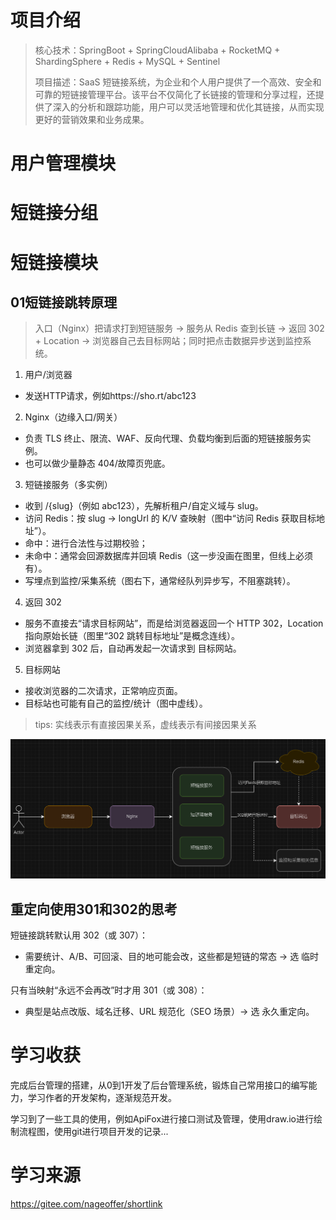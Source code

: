 # 项目介绍
>核心技术：SpringBoot + SpringCloudAlibaba + RocketMQ + ShardingSphere + Redis + MySQL + Sentinel
> 
>项目描述：SaaS 短链接系统，为企业和个人用户提供了一个高效、安全和可靠的短链接管理平台。该平台不仅简化了长链接的管理和分享过程，还提供了深入的分析和跟踪功能，用户可以灵活地管理和优化其链接，从而实现更好的营销效果和业务成果。
# 用户管理模块

# 短链接分组


# 短链接模块
## 01短链接跳转原理
> 入口（Nginx）把请求打到短链服务 → 服务从 Redis 查到长链 → 返回 302 + Location → 浏览器自己去目标网站；同时把点击数据异步送到监控系统。
 
1. 用户/浏览器
- 发送HTTP请求，例如https://sho.rt/abc123

2. Nginx（边缘入口/网关）
- 负责 TLS 终止、限流、WAF、反向代理、负载均衡到后面的短链接服务实例。
- 也可以做少量静态 404/故障页兜底。

3. 短链接服务（多实例）
- 收到 /{slug}（例如 abc123），先解析租户/自定义域与 slug。
- 访问 Redis：按 slug → longUrl 的 K/V 查映射（图中“访问 Redis 获取目标地址”）。
- 命中：进行合法性与过期校验；
- 未命中：通常会回源数据库并回填 Redis（这一步没画在图里，但线上必须有）。
- 写埋点到监控/采集系统（图右下，通常经队列异步写，不阻塞跳转）。 

4. 返回 302
- 服务不直接去“请求目标网站”，而是给浏览器返回一个 HTTP 302，Location 指向原始长链（图里“302 跳转目标地址”是概念连线）。
- 浏览器拿到 302 后，自动再发起一次请求到 目标网站。

5. 目标网站
- 接收浏览器的二次请求，正常响应页面。
- 目标站也可能有自己的监控/统计（图中虚线）。

> tips: 实线表示有直接因果关系，虚线表示有间接因果关系 

![短链接管理.png](图片/短链接管理.png)
## 重定向使用301和302的思考
短链接跳转默认用 302（或 307）：
- 需要统计、A/B、可回滚、目的地可能会改，这些都是短链的常态 → 选 临时重定向。

只有当映射“永远不会再改”时才用 301（或 308）：
- 典型是站点改版、域名迁移、URL 规范化（SEO 场景）→ 选 永久重定向。

# 学习收获
完成后台管理的搭建，从0到1开发了后台管理系统，锻炼自己常用接口的编写能力，学习作者的开发架构，逐渐规范开发。

学习到了一些工具的使用，例如ApiFox进行接口测试及管理，使用draw.io进行绘制流程图，使用git进行项目开发的记录...


# 学习来源
https://gitee.com/nageoffer/shortlink
